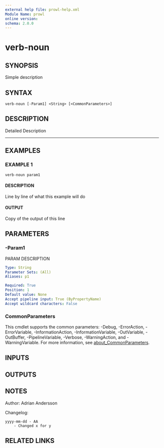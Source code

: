 ```yaml
---
external help file: prowl-help.xml
Module Name: prowl
online version:
schema: 2.0.0
---
```


# verb-noun

## SYNOPSIS
Simple description

## SYNTAX

```
verb-noun [-Param1] <String> [<CommonParameters>]
```

## DESCRIPTION
Detailed Description

------------

## EXAMPLES

### EXAMPLE 1
```
verb-noun param1
```

#### DESCRIPTION
Line by line of what this example will do


#### OUTPUT
Copy of the output of this line

## PARAMETERS

### -Param1
PARAM DESCRIPTION

```yaml
Type: String
Parameter Sets: (All)
Aliases: p1

Required: True
Position: 1
Default value: None
Accept pipeline input: True (ByPropertyName)
Accept wildcard characters: False
```

### CommonParameters
This cmdlet supports the common parameters: -Debug, -ErrorAction, -ErrorVariable, -InformationAction, -InformationVariable, -OutVariable, -OutBuffer, -PipelineVariable, -Verbose, -WarningAction, and -WarningVariable. For more information, see [about_CommonParameters](http://go.microsoft.com/fwlink/?LinkID=113216).

## INPUTS

## OUTPUTS

## NOTES
Author: Adrian Andersson


Changelog:

    yyyy-mm-dd - AA
        - Changed x for y

## RELATED LINKS
